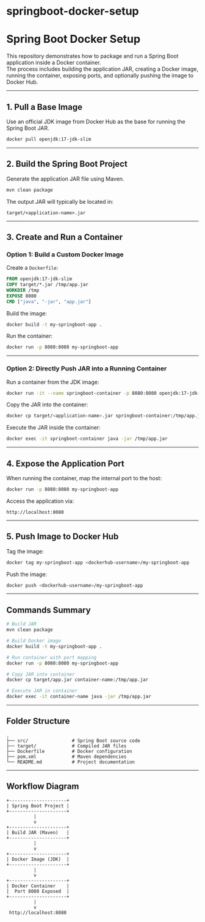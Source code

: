 # springboot-docker-setup
# Spring Boot Docker Setup

This repository demonstrates how to package and run a Spring Boot application inside a Docker container.  
The process includes building the application JAR, creating a Docker image, running the container, exposing ports, and optionally pushing the image to Docker Hub.

---

## 1. Pull a Base Image
Use an official JDK image from Docker Hub as the base for running the Spring Boot JAR.

```bash
docker pull openjdk:17-jdk-slim
```

---

## 2. Build the Spring Boot Project
Generate the application JAR file using Maven.

```bash
mvn clean package
```

The output JAR will typically be located in:

```plaintext
target/<application-name>.jar
```

---

## 3. Create and Run a Container

### Option 1: Build a Custom Docker Image
Create a `Dockerfile`:

```dockerfile
FROM openjdk:17-jdk-slim
COPY target/*.jar /tmp/app.jar
WORKDIR /tmp
EXPOSE 8080
CMD ["java", "-jar", "app.jar"]
```

Build the image:

```bash
docker build -t my-springboot-app .
```

Run the container:

```bash
docker run -p 8080:8080 my-springboot-app
```

---

### Option 2: Directly Push JAR into a Running Container

Run a container from the JDK image:

```bash
docker run -it --name springboot-container -p 8080:8080 openjdk:17-jdk-slim
```

Copy the JAR into the container:

```bash
docker cp target/<application-name>.jar springboot-container:/tmp/app.jar
```

Execute the JAR inside the container:

```bash
docker exec -it springboot-container java -jar /tmp/app.jar
```

---

## 4. Expose the Application Port
When running the container, map the internal port to the host:

```bash
docker run -p 8080:8080 my-springboot-app
```

Access the application via:

```plaintext
http://localhost:8080
```

---

## 5. Push Image to Docker Hub

Tag the image:

```bash
docker tag my-springboot-app <dockerhub-username>/my-springboot-app
```

Push the image:

```bash
docker push <dockerhub-username>/my-springboot-app
```

---

## Commands Summary

```bash
# Build JAR
mvn clean package

# Build Docker image
docker build -t my-springboot-app .

# Run container with port mapping
docker run -p 8080:8080 my-springboot-app

# Copy JAR into container
docker cp target/app.jar container-name:/tmp/app.jar

# Execute JAR in container
docker exec -it container-name java -jar /tmp/app.jar
```

---

## Folder Structure

```plaintext
.
├── src/                # Spring Boot source code
├── target/             # Compiled JAR files
├── Dockerfile          # Docker configuration
├── pom.xml             # Maven dependencies
└── README.md           # Project documentation
```

---

## Workflow Diagram

```plaintext
+---------------------+
| Spring Boot Project |
+---------------------+
          |
          v
+---------------------+
| Build JAR (Maven)   |
+---------------------+
          |
          v
+---------------------+
| Docker Image (JDK)  |
+---------------------+
          |
          v
+---------------------+
| Docker Container    |
|  Port 8080 Exposed  |
+---------------------+
          |
          v
 http://localhost:8080
```
